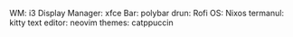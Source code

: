 WM: i3
Display Manager: xfce
Bar: polybar
drun: Rofi
OS: Nixos
termanul: kitty
text editor: neovim
themes: catppuccin
